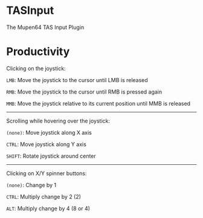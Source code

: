 # TASInput
The Mupen64 TAS Input Plugin


# Productivity

Clicking on the joystick:

`LMB`: Move the joystick to the cursor until LMB is released
    
`RMB`: Move the joystick to the cursor until RMB is pressed again

`MMB`: Move the joystick relative to its current position until MMB is released
    
---

Scrolling while hovering over the joystick:

`(none)`: Move joystick along X axis
    
`CTRL`: Move joystick along Y axis
    
`SHIFT`: Rotate joystick around center
    
---

Clicking on X/Y spinner buttons:

`(none)`: Change by 1

`CTRL`: Multiply change by 2 (2)

`ALT`: Multiply change by 4 (8 or 4)
